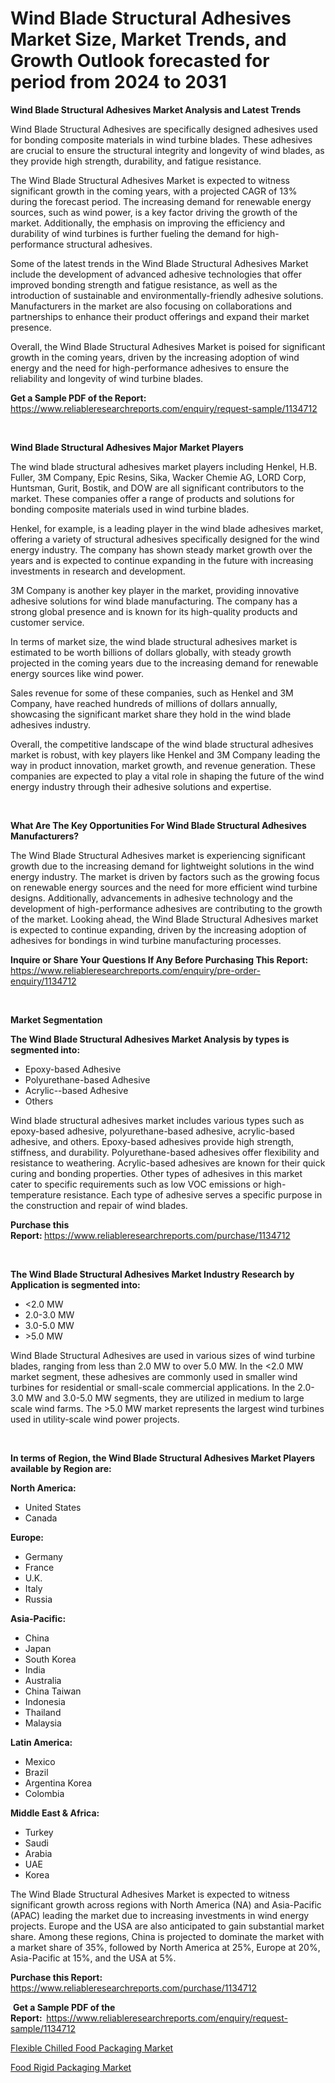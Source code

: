 <p><h1>Wind Blade Structural Adhesives Market Size, Market Trends, and Growth Outlook forecasted for period from 2024 to 2031</h1></p><p><strong>Wind Blade Structural Adhesives Market Analysis and Latest Trends</strong></p>
<p><p>Wind Blade Structural Adhesives are specifically designed adhesives used for bonding composite materials in wind turbine blades. These adhesives are crucial to ensure the structural integrity and longevity of wind blades, as they provide high strength, durability, and fatigue resistance.</p><p>The Wind Blade Structural Adhesives Market is expected to witness significant growth in the coming years, with a projected CAGR of 13% during the forecast period. The increasing demand for renewable energy sources, such as wind power, is a key factor driving the growth of the market. Additionally, the emphasis on improving the efficiency and durability of wind turbines is further fueling the demand for high-performance structural adhesives.</p><p>Some of the latest trends in the Wind Blade Structural Adhesives Market include the development of advanced adhesive technologies that offer improved bonding strength and fatigue resistance, as well as the introduction of sustainable and environmentally-friendly adhesive solutions. Manufacturers in the market are also focusing on collaborations and partnerships to enhance their product offerings and expand their market presence.</p><p>Overall, the Wind Blade Structural Adhesives Market is poised for significant growth in the coming years, driven by the increasing adoption of wind energy and the need for high-performance adhesives to ensure the reliability and longevity of wind turbine blades.</p></p>
<p><strong>Get a Sample PDF of the Report:&nbsp;</strong> <a href="https://www.reliableresearchreports.com/enquiry/request-sample/1134712">https://www.reliableresearchreports.com/enquiry/request-sample/1134712</a></p>
<p>&nbsp;</p>
<p><strong>Wind Blade Structural Adhesives Major Market Players</strong></p>
<p><p>The wind blade structural adhesives market players including Henkel, H.B. Fuller, 3M Company, Epic Resins, Sika, Wacker Chemie AG, LORD Corp, Huntsman, Gurit, Bostik, and DOW are all significant contributors to the market. These companies offer a range of products and solutions for bonding composite materials used in wind turbine blades.</p><p>Henkel, for example, is a leading player in the wind blade adhesives market, offering a variety of structural adhesives specifically designed for the wind energy industry. The company has shown steady market growth over the years and is expected to continue expanding in the future with increasing investments in research and development.</p><p>3M Company is another key player in the market, providing innovative adhesive solutions for wind blade manufacturing. The company has a strong global presence and is known for its high-quality products and customer service.</p><p>In terms of market size, the wind blade structural adhesives market is estimated to be worth billions of dollars globally, with steady growth projected in the coming years due to the increasing demand for renewable energy sources like wind power.</p><p>Sales revenue for some of these companies, such as Henkel and 3M Company, have reached hundreds of millions of dollars annually, showcasing the significant market share they hold in the wind blade adhesives industry.</p><p>Overall, the competitive landscape of the wind blade structural adhesives market is robust, with key players like Henkel and 3M Company leading the way in product innovation, market growth, and revenue generation. These companies are expected to play a vital role in shaping the future of the wind energy industry through their adhesive solutions and expertise.</p></p>
<p>&nbsp;</p>
<p><strong>What Are The Key Opportunities For Wind Blade Structural Adhesives Manufacturers?</strong></p>
<p><p>The Wind Blade Structural Adhesives market is experiencing significant growth due to the increasing demand for lightweight solutions in the wind energy industry. The market is driven by factors such as the growing focus on renewable energy sources and the need for more efficient wind turbine designs. Additionally, advancements in adhesive technology and the development of high-performance adhesives are contributing to the growth of the market. Looking ahead, the Wind Blade Structural Adhesives market is expected to continue expanding, driven by the increasing adoption of adhesives for bondings in wind turbine manufacturing processes.</p></p>
<p><strong>Inquire or Share Your Questions If Any Before Purchasing This Report:</strong> <a href="https://www.reliableresearchreports.com/enquiry/pre-order-enquiry/1134712">https://www.reliableresearchreports.com/enquiry/pre-order-enquiry/1134712</a></p>
<p>&nbsp;</p>
<p><strong>Market Segmentation</strong></p>
<p><strong>The Wind Blade Structural Adhesives Market Analysis by types is segmented into:</strong></p>
<p><ul><li>Epoxy-based Adhesive</li><li>Polyurethane-based Adhesive</li><li>Acrylic--based Adhesive</li><li>Others</li></ul></p>
<p><p>Wind blade structural adhesives market includes various types such as epoxy-based adhesive, polyurethane-based adhesive, acrylic-based adhesive, and others. Epoxy-based adhesives provide high strength, stiffness, and durability. Polyurethane-based adhesives offer flexibility and resistance to weathering. Acrylic-based adhesives are known for their quick curing and bonding properties. Other types of adhesives in this market cater to specific requirements such as low VOC emissions or high-temperature resistance. Each type of adhesive serves a specific purpose in the construction and repair of wind blades.</p></p>
<p><strong>Purchase this Report:&nbsp;</strong><a href="https://www.reliableresearchreports.com/purchase/1134712">https://www.reliableresearchreports.com/purchase/1134712</a></p>
<p>&nbsp;</p>
<p><strong>The Wind Blade Structural Adhesives Market Industry Research by Application is segmented into:</strong></p>
<p><ul><li><2.0 MW</li><li>2.0-3.0 MW</li><li>3.0-5.0 MW</li><li>>5.0 MW</li></ul></p>
<p><p>Wind Blade Structural Adhesives are used in various sizes of wind turbine blades, ranging from less than 2.0 MW to over 5.0 MW. In the <2.0 MW market segment, these adhesives are commonly used in smaller wind turbines for residential or small-scale commercial applications. In the 2.0-3.0 MW and 3.0-5.0 MW segments, they are utilized in medium to large scale wind farms. The >5.0 MW market represents the largest wind turbines used in utility-scale wind power projects.</p></p>
<p>&nbsp;</p>
<p><strong>In terms of Region, the Wind Blade Structural Adhesives Market Players available by Region are:</strong></p>
<p>
    <p> <strong> North America: </strong>
        <ul>
            <li>United States</li>
            <li>Canada</li>
        </ul>
        </p> 
    <p> <strong> Europe: </strong>
        <ul>
            <li>Germany</li>
            <li>France</li>
            <li>U.K.</li>
            <li>Italy</li>
            <li>Russia</li>
        </ul>
        </p> 
    <p> <strong> Asia-Pacific: </strong>
        <ul>
            <li>China</li>
            <li>Japan</li>
            <li>South Korea</li>
            <li>India</li>
            <li>Australia</li>
            <li>China Taiwan</li>
            <li>Indonesia</li>
            <li>Thailand</li>
            <li>Malaysia</li>
        </ul>
        </p> 
    <p> <strong> Latin America: </strong>
        <ul>
            <li>Mexico</li>
            <li>Brazil</li>
            <li>Argentina Korea</li>
            <li>Colombia</li>
        </ul>
        </p> 
    <p> <strong> Middle East & Africa: </strong>
        <ul>
            <li>Turkey</li>
            <li>Saudi</li>
            <li>Arabia</li>
            <li>UAE</li>
            <li>Korea</li>
        </ul>
    </p>
    </p>
<p><p>The Wind Blade Structural Adhesives Market is expected to witness significant growth across regions with North America (NA) and Asia-Pacific (APAC) leading the market due to increasing investments in wind energy projects. Europe and the USA are also anticipated to gain substantial market share. Among these regions, China is projected to dominate the market with a market share of 35%, followed by North America at 25%, Europe at 20%, Asia-Pacific at 15%, and the USA at 5%.</p></p>
<p><strong>Purchase this Report: </strong><a href="https://www.reliableresearchreports.com/purchase/1134712">https://www.reliableresearchreports.com/purchase/1134712</a></p>
<p>&nbsp;<strong>Get a Sample PDF of the Report:&nbsp;&nbsp;</strong><a href="https://www.reliableresearchreports.com/enquiry/request-sample/1134712">https://www.reliableresearchreports.com/enquiry/request-sample/1134712</a></p>
<p><strong></strong></p>
<p><p><a href="https://issuu.com/reportprime-2/docs/flexible-chilled-food-packaging-market-size-2030.p">Flexible Chilled Food Packaging Market</a></p><p><a href="https://issuu.com/reportprime-2/docs/food-rigid-packaging-market-size-2030.pptx">Food Rigid Packaging Market</a></p></p>